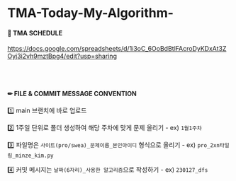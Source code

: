 # TMA-Today-My-Algorithm-

#### 📄 TMA SCHEDULE

https://docs.google.com/spreadsheets/d/1i3oC_6OoBdBtlFAcroDyKDxAt3ZOyj3i2vh9mztBpg4/edit?usp=sharing

<br>
<br>

#### ✏ FILE & COMMIT MESSAGE CONVENTION

1️⃣ main 브랜치에 바로 업로드

2️⃣ 1주일 단위로 폴더 생성하여 해당 주차에 맞게 문제 올리기 - ex) `1월1주차`

3️⃣ 파일명은 `사이트(pro/swea)_문제이름_본인아이디` 형식으로 올리기 - ex) `pro_2xn타일링_minze_kim.py`

4️⃣ 커밋 메시지는 `날짜(6자리)_사용한 알고리즘`으로 작성하기 - ex) `230127_dfs`
